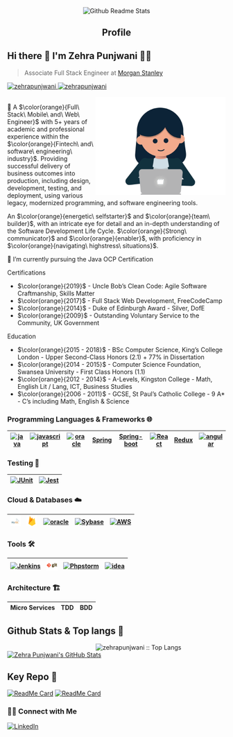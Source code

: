 <p align="center">
 <img width="100px" src="https://res.cloudinary.com/anuraghazra/image/upload/v1594908242/logo_ccswme.svg" align="center" alt="Github Readme Stats" />
 <h2 align="center">Profile</h2>
</p>

## Hi there 👋 I'm Zehra Punjwani 👩‍💻
> Associate Full Stack Engineer at [Morgan Stanley](https://www.morganstanley.com/)

<a href="https://github.com/zehrapunjwani">
  <img src="https://img.shields.io/github/followers/zehrapunjwani" alt="zehrapunjwani" >
</a>
<a href="https://github.com/zehrapunjwani">
   <img src="https://komarev.com/ghpvc/?username=zehrapunjwani" alt="zehrapunjwani" >
</a>

<br />
<br />

<img style="padding:0px;margin:0px;" align="right" height="auto" width="300" src="./developer.gif" alt="zehrapunjwani" />

<div>
 <p>
👀 A $\color{orange}{Full\ Stack\ Mobile\ and\ Web\ Engineer}$ with 5+ years of academic and professional experience within the $\color{orange}{Fintech\ and\ software\ engineering\ industry}$. Providing successful delivery of business outcomes into production, including design, development, testing, and deployment, using various legacy, modernized programming, and software engineering tools.
   
An $\color{orange}{energetic\ selfstarter}$ and $\color{orange}{team\ builder}$, with an intricate eye for detail and an in-depth understanding of the Software Development Life Cycle. $\color{orange}{Strong\ communicator}$ and $\color{orange}{enabler}$, with proficiency in $\color{orange}{navigating\ highstress\ situations}$.
   
🌱 I’m currently pursuing the Java OCP Certification
</p>

Certifications 
  - $\color{orange}{2019}$ - Uncle Bob’s Clean Code: Agile Software Craftmanship, Skills Matter
  - $\color{orange}{2017}$ - Full Stack Web Development, FreeCodeCamp
  - $\color{orange}{2014}$ - Duke of Edinburgh Award - Silver, DofE
  - $\color{orange}{2009}$ - Outstanding Voluntary Service to the Community, UK Government

Education
  - $\color{orange}{2015 - 2018}$ - BSc Computer Science, King’s College London - Upper Second-Class Honors (2.1) + 77% in Dissertation
  - $\color{orange}{2014 - 2015}$ - Computer Science Foundation, Swansea University - First Class Honors (1.1)
  - $\color{orange}{2012 - 2014}$ - A-Levels, Kingston College - Math, English Lit / Lang, ICT, Business Studies
  - $\color{orange}{2006 - 2011}$ - GCSE, St Paul’s Catholic College - 9 A* - C’s including Math, English & Science
</div>

### Programming Languages & Frameworks 🌐

| [<img src="https://logonoid.com/images/java-logo.png" alt="java" width="24">](https://www.java.com/) | [<img src="https://logonoid.com/images/javascript-logo.png" alt="javascript" width="24">](https://www.javascript.com/) | [<img src="https://logonoid.com/images/oracle-logo.png" alt="oracle" width="24">](https://www.oracle.com/java/technologies/appmodel.html) | [Spring](https://spring.io/) | [Spring-boot](https://spring.io/projects/spring-boot) |  [<img src="https://logonoid.com/images/react-logo.png" alt="React" width="24">](https://reactjs.org/) | [Redux](https://redux.js.org/) |  [<img src="https://logonoid.com/images/angularjs-logo.png" alt="angular" width="100">](https://angular.io/)
|---|---|---|---|---|---|---|---|

### Testing 🚧

| [<img src="https://junit.org/junit5/assets/img/junit5-logo.png" alt="JUnit" width="24">](https://junit.org/) | [<img src="https://miro.medium.com/max/300/1*veOyRtKTPeoqC_VlWNUc5Q.png" alt="Jest" width="24">](https://jestjs.io/)
|---|---|

### Cloud & Databases ☁️

| [<img src="https://raw.githubusercontent.com/github/explore/80688e429a7d4ef2fca1e82350fe8e3517d3494d/topics/mysql/mysql.png" alt="mysql" width="24">](https://www.mysql.com/) |  [<img src="https://raw.githubusercontent.com/github/explore/80688e429a7d4ef2fca1e82350fe8e3517d3494d/topics/firebase/firebase.png" alt="firebase" width="24">](https://firebase.google.com/) | [<img src="https://logonoid.com/images/oracle-logo.png" alt="oracle" width="24">](https://www.oracle.com/) | [<img src="http://photos.prnewswire.com/prnfull/20101203/MM12180LOGO?p=publish" alt="Sybase" width="24">](https://www.sap.com/products/acquired-brands/what-is-sybase.html) | [<img src="https://havecamerawilltravel.com/wp-content/uploads/2021/09/Amazon-Web-Services-logo-1.png" alt="AWS" width="100">](https://aws.amazon.com/)
|---|---|---|---|---|

### Tools 🛠️

| [<img src="https://upload.wikimedia.org/wikipedia/commons/thumb/e/e9/Jenkins_logo.svg/1200px-Jenkins_logo.svg.png" alt="Jenkins" width="24">](https://www.jenkins.io/) | [<img src="https://raw.githubusercontent.com/github/explore/80688e429a7d4ef2fca1e82350fe8e3517d3494d/topics/git/git.png" alt="Git" width="24">](https://git-scm.com/) |  [<img src="https://logonoid.com/images/phpstorm-logo.png" alt="Phpstorm" width="24">](https://www.jetbrains.com/phpstorm/) | [<img src="https://logonoid.com/images/intellij-idea-logo.png" alt="idea" width="20">](https://www.jetbrains.com/idea/)
|---|---|---|---|

### Architecture 🏗️

| Micro Services | TDD | BDD
|---|---|---|

## Github Stats & Top langs  🐐

<p>
  <img align="right" src="https://github-readme-stats.vercel.app/api/top-langs/?username=zehrapunjwani&langs_count=10&theme=tokyonight&layout=compact" alt="zehrapunjwani :: Top Langs" width="300" />
  
  [![Zehra Punjwani's GitHub Stats](https://github-readme-stats.vercel.app/api?username=zehrapunjwani&show_icons=true&count_private=true)](https://github.com/zehrapunjwani)
</p>

## Key Repo 👀
[![ReadMe Card](https://github-readme-stats.vercel.app/api/pin/?username=zehrapunjwani&repo=DataStructuresAlgorithms&theme=radical "DataStructuresAlgorithms")](https://github.com/ZehraPunjwani/DataStructuresAlgorithms)
[![ReadMe Card](https://github-readme-stats.vercel.app/api/pin/?username=zehrapunjwani&repo=InstituteOfCancerResearch&theme=highcontrast "InstituteOfCancerResearch")](https://github.com/ZehraPunjwani/InstituteOfCancerResearch)

<h3> 🤝🏻 Connect with Me </h3>

<p>
<a href="https://www.linkedin.com/in/zehrapunjwani/" target="_blank"><img alt="LinkedIn" src="https://img.shields.io/badge/LinkedIn-@zehrapunjwani-blue?style=flat&logo=linkedin"></a>
</p>


<!---
ZehraPunjwani/ZehraPunjwani is a ✨ special ✨ repository because its `README.md` (this file) appears on your GitHub profile.
You can click the Preview link to take a look at your changes.
--->

